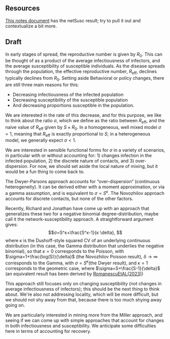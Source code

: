 
## Resources 

[This notes document](notes_NovoANDNetwork.md) has the netSusc result; try to pull it out and contextualize a bit more.

## Draft

In early stages of spread, the reproductive number is given by $R_0$. This can be thought of as a product of the average infectiousness of infectors, and the average susceptibility of susceptible individuals. As the disease spreads through the population, the effective reproductive number, $R_\text{eff}$, declines typically declines from $R_0$. Setting aside Behavioral or policy changes, there are still three main reasons for this: 
- Decreasing infectiousness of the infected population
- Decreasing susceptibility of the susceptible population
- And decreasing proportions susceptible in the population.

We are interested in the rate of this decrease, and for this purpose, we like to think about the ratio $\sigma$, which we define as the ratio between $R_\text{eff}$, and the naive value of $R_\text{eff}$ given by $S\times R_0$. In a homogeneous, well mixed model $\sigma=1$, meaning that $R_\text{eff}$ is exactly proportional to $S$; in a heterogeneous model, we generally expect $\sigma<1$.

We are interested in sensible functional forms for $\sigma$ in a variety of scenarios, in particular with or without accounting for: 1) changes infection in the infected population, 2) the discrete nature of contacts, and 3) over-dispersion. For now, we should set aside the local nature of mixing, but it would be a fun thing to come back to. 

The Dwyer-Parsons approach accounts for “over-dispersion” (continuous heterogeneity). It can be derived either with a moment approximation, or via a gamma assumption, and is equivalent to $σ=S^{κ}$. The Novozhilov approach accounts for discrete contacts, but none of the other factors. 

Recently, Richard and Jonathan have come up with an approach that generalizes these two for a negative binomial degree-distribution, maybe call it the network-susceptibility approach. A straightforward argument gives:
$$σ=S^κ+\frac{S^κ-1}{κ \delta}, $$
where $\kappa$ is the Dushoff-style squared CV of an underlying continuous distribution (in this case, the Gamma distribution that underlies the negative binomial), so that $\kappa=0$ corresponds to the Poisson, with  $\sigma=1+\frac{log(S)}{\delta}$ (the Novozhilov Poisson result), $\delta\to\infty$ corresponds to the Gamma, with $\sigma=S^{\kappa}$(the Dwyer result), and $\kappa=1$ corresponds to the geometric case, where $\sigma=S+\frac{S-1}{\delta}$ (an equivalent result has been derived by  [RomanescuEtAL(2023)](https://doi.org/10.1016/j.epidem.2023.100708))

This approach still focuses only on changing susceptibility (not changes in average infectiousness of infectors); this should be the next thing to think about. We're also not addressing locality, which will be more difficult, but we should not shy away from that, because there is too much shying away going on.

We are particularly interested in mining more from the Miller approach, and seeing if we can come up with simple approaches that account for changes in both infectiousness and susceptibility. We anticipate some difficulties here in terms of accounting for recovery.

<!-- Dictation code

Ignore this.

:%s/Arnold\c/R0/g
:%s/Arthur\c/Reff/g
:%s/Sigma\c/σ/g
:%s/Nova\c/Novozhilov/g

-->

